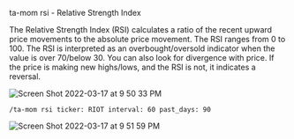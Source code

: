 ta-mom rsi - Relative Strength Index

The Relative Strength Index (RSI) calculates a ratio of the recent upward price movements to the absolute price movement. The RSI ranges from 0 to 100. The RSI is interpreted as an overbought/oversold indicator when the value is over 70/below 30. You can also look for divergence with price. If the price is making new highs/lows, and the RSI is not, it indicates a reversal.

![Screen Shot 2022-03-17 at 9 50 33 PM](https://user-images.githubusercontent.com/85772166/158939611-b5a08f10-1dba-4075-a4cc-28ee003d4003.png)

```
/ta-mom rsi ticker: RIOT interval: 60 past_days: 90 
```

![Screen Shot 2022-03-17 at 9 51 59 PM](https://user-images.githubusercontent.com/85772166/158939731-c5dff545-e84b-47d3-96f5-46f7dcf4456f.png)
